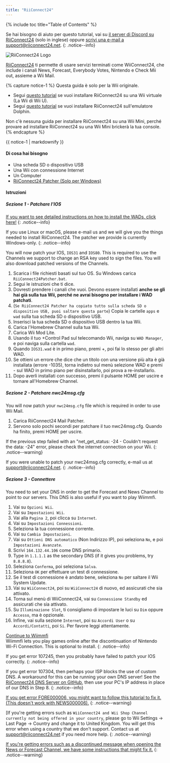 ```yaml
---
title: "RiiConnect24"
---
```


{% include toc title="Table of Contents" %}

Se hai bisogno di aiuto per questo tutorial, vai su [il server di Discord su RiiConnect24](https://discord.gg/b4Y7jfD) (solo in inglese) oppure [scrivi una e-mail a support@riiconnect24.net](mailto:support@riiconnect24.net).
{: .notice--info}

![RiiConnect24 Logo](/images/WiiRC24Logo.jpg)

[RiiConnect24](https://rc24.xyz/) ti permette di usare servizi terminati come WiiConnect24, che include i canali News, Forecast, Everybody Votes, Nintendo e Check Mii out, assieme a Wii Mail.

{% capture notice-1 %}
Questa guida è solo per la Wii originale.

- Segui [questo tutorial](riiconnect24-vwii) se vuoi installare RiiConnect24 su una Wii virtuale (La Wii di Wii U).
- Segui [questo tutorial](riiconnect24-dolphin) se vuoi installare RiiConnect24 sull'emulatore Dolphin.

Non c'è nessuna guida per installare RiiConnect24 su una Wii Mini, perché provare ad installare RiiConnect24 su una Wii Mini brickerà la tua console.
{% endcapture %}

<div class="notice--warning">{{ notice-1 | markdownify }}</div>

#### Di cosa hai bisogno

* Una scheda SD o dispositivo USB
* Una Wii con connessione Internet
* Un Computer
* [RiiConnect24 Patcher (Solo per Windows)](https://github.com/RiiConnect24/RiiConnect24-Patcher/releases)

#### Istruzioni

##### Sezione 1 - Patchare l'IOS

[If you want to see detailed instructions on how to install the WADs, click here!](wiimodlite)
{: .notice--info}

If you use Linux or macOS, please e-mail us and we will give you the things needed to install RiiConnect24. The patcher we provide is currently Windows-only.
{: .notice--info}

You will now patch your IOS, `IOS31` and `IOS80`. This is required to use the Channels we support to change an RSA key used to sign the files. You will also download patched versions of the Channels.

1. Scarica i file richiesti basati sul tuo OS. Su Windows carica `RiiConnect24Patcher.bat`.
2. Segui le istruzioni che ti dice.
3. Dovresti prendere i canali che vuoi. Devono essere installati **anche se gli hai già sulla tua Wii, perché ne avrai bisogno per installare i WAD patchati**.
4. (`Se RiiConnect24 Patcher ha copiato tutto sulla scheda SD o dispositivo USB, puoi saltare questa parte`) Copia le cartelle `apps` e `wad` sulla tua scheda SD o dispositivo USB.
5. Inserisci la tua scheda SD o dispositivo USB dentro la tua Wii.
6. Carica l'Homebrew Channel sulla tua Wii.
7. Carica Wii Mod Lite.
8. Usando il tuo +Control Pad sul telecomando Wii, naviga su `WAD Manager`, e poi naviga sulla cartella `wad`.
9. Quando `IOS31.wad` è in primo piano, premi +, poi fai lo stesso per gli altri WAD.
10. Se ottieni un errore che dice che un titolo con una versione più alta è già installata (errore -1035), torna indietro sul menù selezione WAD e premi - sul WAD in primo piano per disinstallarlo, poi prova a re-installarlo.
11. Dopo averli installati con successo, premi il pulsante HOME per uscire e tornare all'Homebrew Channel.

##### Sezione 2 - Patchare nwc24msg.cfg

You will now patch your `nwc24msg.cfg` file which is required in order to use Wii Mail.

1. Carica RiiConnect24 Mail Patcher.
2. Servono solo pochi secondi per patchare il tuo nwc24msg.cfg. Quando ha finito, premi HOME per uscire.

If the previous step failed with an "net_get_status: -24 - Couldn't request the data: -24" error, please check the internet connection on your Wii.
{: .notice--warning}

If you were unable to patch your nwc24msg.cfg correctly, e-mail us at [support@riiconnect24.net](mailto:support@riiconnect24.net).
{: .notice--info}

##### Sezione 3 - Connettere

You need to set your DNS in order to get the Forecast and News Channel to point to our servers. This DNS is also useful if you want to play Wiimmfi.

1. Vai su `Opzioni Wii`.
2. Vai su `Impostazioni Wii`.
3. Vai alla `Pagina 2`, poi clicca su `Internet`.
4. Vai su `Impostazioni Connessioni`.
5. Seleziona la tua connessione corrente.
6. Vai su `Cambia Impostazioni`.
7. Vai su `Ottieni DNS automatico` (Non Indirizzo IP), poi seleziona `No`, e poi `Impostazioni Avanzate`.
8. Scrivi `164.132.44.106` come DNS primario.
9. Type in `1.1.1.1` as the secondary DNS (if it gives you problems, try `8.8.8.8`).
10. Seleziona `Conferma`, poi seleziona `Salva`.
11. Seleziona `OK` per effettuare un test di connessione.
12. Se il test di connessione è andato bene, seleziona `No` per saltare il Wii System Update.
13. Vai su `WiiConnect24`, poi su `WiiConnect24` di nuovo, ed assicurati che sia attivato.
14. Torna sul menù di WiiConnect24, vai su `Connessione Standby` ed assicurati che sia attivato.
15. Su `Illuminazione Slot`, ti consigliamo di impostare le luci su `Dim` oppure `Accesso`, ma è opzionale.
16. Infine, vai sulla sezione `Internet`, poi su `Accordi User` o su `Accordi/Contatti`, poi `Si`. Per favore leggi attentamente.


[Continue to Wiimmfi](wiimmfi)<br> Wiimmfi lets you play games online after the discontinuation of Nintendo Wi-Fi Connection. This is optional to install.
{: .notice--info}

If you get error 107245, then you probably have failed to patch your IOS correctly.
{: .notice--info}

If you get error 107304, then perhaps your ISP blocks the use of custom DNS. A workaround for this can be running your own DNS server! See the [RiiConnect24 DNS Server on GitHub](https://github.com/RiiConnect24/DNS-Server), then use your PC's IP address in place of our DNS in Step 8.
{: .notice--info}

[If you get error FORE000006, you might want to follow this tutorial to fix it. (This doesn't work with NEWS000006).](riiconnect24-batteryfix)
{: .notice--warning}

[If you're getting errors such as `WiiConnect24 and Wii Shop Channel currently not being offered in your country`, please go to Wii Settings -> Last Page -> Country and change it to United Kingdom. You will get this error when using a country that we don't support. Contact us at [support@riiconnect24.net](mailto:support@riiconnect24.net) if you need more help.
{: .notice--warning}

[If you're getting errors such as a discontinued message when opening the News or Forecast Channel, we have some instructions that might fix it.](riiconnect24-troubleshooting)
{: .notice--warning}
